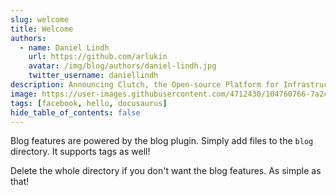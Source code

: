 ```yaml
---
slug: welcome
title: Welcome
authors:
  - name: Daniel Lindh
    url: https://github.com/arlukin
    avatar: /img/blog/authors/daniel-lindh.jpg
    twitter_username: daniellindh
description: Announcing Clutch, the Open-source Platform for Infrastructure Tooling.
image: https://user-images.githubusercontent.com/4712430/104760766-7a2c5980-5727-11eb-93f5-3296b23ba3a0.png
tags: [facebook, hello, docusaurus]
hide_table_of_contents: false
---
```


Blog features are powered by the blog plugin. Simply add files to the `blog` directory. It supports tags as well!

Delete the whole directory if you don't want the blog features. As simple as that!
